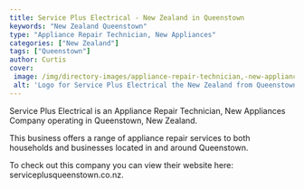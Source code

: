 ```yaml
---
title: Service Plus Electrical - New Zealand in Queenstown
keywords: "New Zealand Queenstown"
type: "Appliance Repair Technician, New Appliances"
categories: ["New Zealand"]
tags: ["Queenstown"]
author: Curtis
cover: 
 image: /img/directory-images/appliance-repair-technician,-new-appliances/service-plus-electrical.webp
 alt: 'Logo for Service Plus Electrical the New Zealand from Queenstown'
---
```


Service Plus Electrical is an Appliance Repair Technician, New Appliances Company operating in Queenstown, New Zealand.

This business offers a range of appliance repair services to both households and businesses located in and around Queenstown.



To check out this company you can view their website here: serviceplusqueenstown.co.nz.
